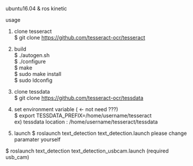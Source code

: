 ubuntu16.04 & ros kinetic

usage

1. clone tesseract  
$ git clone https://github.com/tesseract-ocr/tesseract

2. build   
$ ./autogen.sh  
$ ./configure  
$ make  
$ sudo make install  
$ sudo ldconfig  

3. clone tessdata  
$ git clone https://github.com/tesseract-ocr/tessdata

4. set environment variable ( <- not need ???)  
$ export TESSDATA_PREFIX=/home/username/tesseract   
 ex) tessdata location : /home/username/tesseract/tessdata  


5. launch
$ roslaunch text_detection text_detection.launch
please change paramater yourself

$ roslaunch text_detection text_detection_usbcam.launch
(required usb_cam)

